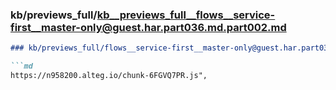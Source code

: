 ### kb/previews_full/kb__previews_full__flows__service-first__master-only@guest.har.part036.md.part002.md

```md
### kb/previews_full/flows__service-first__master-only@guest.har.part036.md (part 002)

```md
https://n958200.alteg.io/chunk-6FGVQ7PR.js",
                     
```

```

```
